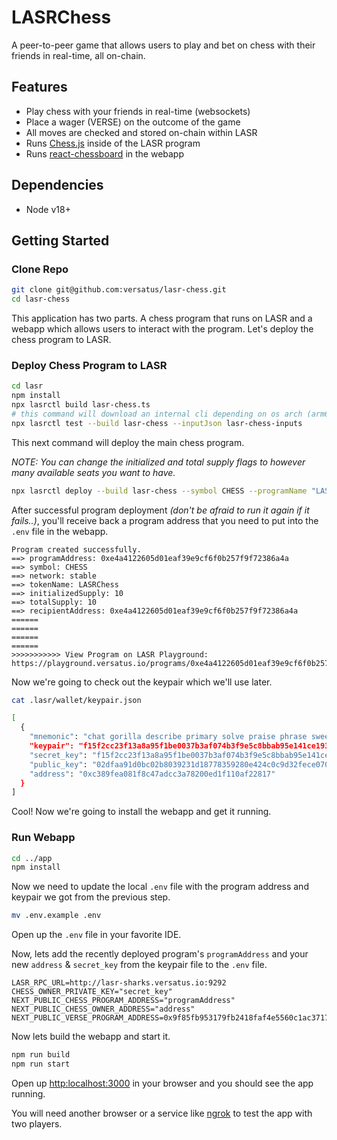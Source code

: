 # LASRChess
A peer-to-peer game that allows users to play and bet on chess with their friends in real-time, all on-chain.

## Features
- Play chess with your friends in real-time (websockets)
- Place a wager (VERSE) on the outcome of the game
- All moves are checked and stored on-chain within LASR
- Runs [Chess.js](https://github.com/jhlywa/chess.js) inside of the LASR program
- Runs [react-chessboard](https://github.com/Clariity/react-chessboard) in the webapp

## Dependencies
- Node v18+

## Getting Started

### Clone Repo
```bash
git clone git@github.com:versatus/lasr-chess.git
cd lasr-chess
```
This application has two parts.
A chess program that runs on LASR and a webapp which allows users to interact with the program.
Let's deploy the chess program to LASR.


### Deploy Chess Program to LASR
```bash
cd lasr
npm install
npx lasrctl build lasr-chess.ts
# this command will download an internal cli depending on os arch (arm64 & x86_64, windows soon)
npx lasrctl test --build lasr-chess --inputJson lasr-chess-inputs
```
This next command will deploy the main chess program. 

_NOTE: You can change the initialized and total
supply flags to however many available seats you want to have._ 
```bash
npx lasrctl deploy --build lasr-chess --symbol CHESS --programName "LASRChess" --initializedSupply 10 --totalSupply 10
```
After successful program deployment _(don't be afraid to run it again if it fails..)_, you'll receive
back a program address that you need to put into the 
`.env` file in the webapp.

```shell
Program created successfully.
==> programAddress: 0xe4a4122605d01eaf39e9cf6f0b257f9f72386a4a
==> symbol: CHESS
==> network: stable
==> tokenName: LASRChess
==> initializedSupply: 10
==> totalSupply: 10
==> recipientAddress: 0xe4a4122605d01eaf39e9cf6f0b257f9f72386a4a
======
======
======
======
>>>>>>>>>>> View Program on LASR Playground:
https://playground.versatus.io/programs/0xe4a4122605d01eaf39e9cf6f0b257f9f72386a4a
```


Now we're going to check out the keypair which we'll use later.
```bash
cat .lasr/wallet/keypair.json

[
  {
    "mnemonic": "chat gorilla describe primary solve praise phrase sweet limit scan unknown market",
    "keypair": "f15f2cc23f13a8a95f1be0037b3af074b3f9e5c8bbab95e141ce19361ffb3f89",
    "secret_key": "f15f2cc23f13a8a95f1be0037b3af074b3f9e5c8bbab95e141ce19361ffb3f89",
    "public_key": "02dfaa91d0bc02b8039231d18778359280e424c0c9d32fece070b76ef4959f1246",
    "address": "0xc389fea081f8c47adcc3a78200ed1f110af22817"
  }
]
```

Cool! Now we're going to install the webapp and get it running.

### Run Webapp
```bash
cd ../app
npm install
```

Now we need to update the local `.env` file with the program address and keypair we got
from the previous step.

```bash
mv .env.example .env
```

Open up the `.env` file in your favorite IDE.

Now, lets add the recently deployed program's `programAddress` and your new `address` & `secret_key` from the keypair file to the `.env` file.

```dotenv
LASR_RPC_URL=http://lasr-sharks.versatus.io:9292
CHESS_OWNER_PRIVATE_KEY="secret_key"
NEXT_PUBLIC_CHESS_PROGRAM_ADDRESS="programAddress"
NEXT_PUBLIC_CHESS_OWNER_ADDRESS="address"
NEXT_PUBLIC_VERSE_PROGRAM_ADDRESS=0x9f85fb953179fb2418faf4e5560c1ac3717e8c0f
```

Now lets build the webapp and start it.

```bash
npm run build
npm run start
```

Open up [http:localhost:3000](http:localhost:3000) in your browser and you should see the app running.


You will need another browser or a service like [ngrok](https://ngrok.com/) to test the app with two players.


